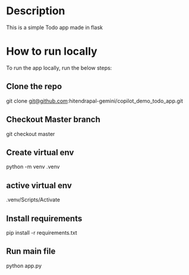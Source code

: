 # Description
This is a simple Todo app made in flask

# How to run locally
To run the app locally, run the below steps:

## Clone the repo 
git clone git@github.com:hitendrapal-gemini/copilot_demo_todo_app.git

## Checkout Master branch
git checkout master

## Create virtual env
python -m venv .venv

## active virtual env
.venv/Scripts/Activate

## Install requirements
pip install -r requirements.txt

## Run main file
python app.py
